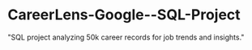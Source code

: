 # CareerLens-Google--SQL-Project
"SQL project analyzing 50k career records for job trends and insights."
